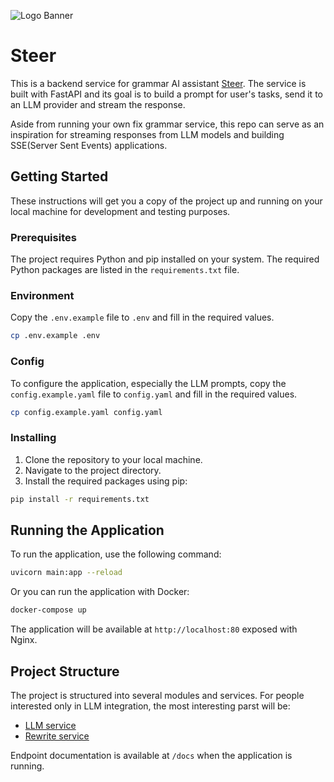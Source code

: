 ![Logo Banner](logo_banner.png)
# Steer

This is a backend service for grammar AI assistant [Steer](steerapp.ai). The service is built with FastAPI and its goal is to build a prompt for user's tasks, send it to an LLM provider and stream the response.

Aside from running your own fix grammar service, this repo can serve as an inspiration for streaming responses from LLM models and building SSE(Server Sent Events) applications.

## Getting Started

These instructions will get you a copy of the project up and running on your local machine for development and testing purposes.

### Prerequisites

The project requires Python and pip installed on your system. The required Python packages are listed in the `requirements.txt` file.

### Environment
Copy the `.env.example` file to `.env` and fill in the required values.

```bash
cp .env.example .env
```

### Config
To configure the application, especially the LLM prompts, copy the `config.example.yaml` file to `config.yaml` and fill in the required values.

```bash
cp config.example.yaml config.yaml
```

### Installing

1. Clone the repository to your local machine.
2. Navigate to the project directory.
3. Install the required packages using pip:

```bash
pip install -r requirements.txt
```

## Running the Application

To run the application, use the following command:

```bash
uvicorn main:app --reload
```

Or you can run the application with Docker:

```bash
docker-compose up
```
The application will be available at `http://localhost:80` exposed with Nginx.



## Project Structure

The project is structured into several modules and services. For people interested only in LLM integration, the most interesting parst will be:

- [LLM service](app/services/openai_service.py)
- [Rewrite service](app/services/rewrite_service.py)

Endpoint documentation is available at `/docs` when the application is running.